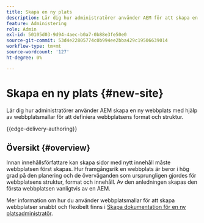 ```yaml
---
title: Skapa en ny plats
description: Lär dig hur administratörer använder AEM för att skapa en ny webbplats med hjälp av webbplatsmallar för att definiera webbplatsens format och struktur.
feature: Administering
role: Admin
exl-id: 50105d03-9d94-4aec-b0a7-0b88e3fe50e0
source-git-commit: 53d4e22805774c0b994ee2bba429c19506639014
workflow-type: tm+mt
source-wordcount: '127'
ht-degree: 0%

---
```



# Skapa en ny plats {#new-site}

Lär dig hur administratörer använder AEM skapa en ny webbplats med hjälp av webbplatsmallar för att definiera webbplatsens format och struktur.

{{edge-delivery-authoring}}

## Översikt {#overview}

Innan innehållsförfattare kan skapa sidor med nytt innehåll måste webbplatsen först skapas. Hur framgångsrik en webbplats är beror i hög grad på den planering och de överväganden som ursprungligen gjordes för webbplatsens struktur, format och innehåll. Av den anledningen skapas den första webbplatsen vanligtvis av en AEM.

Mer information om hur du använder webbplatsmallar för att skapa webbplatser snabbt och flexibelt finns i [Skapa dokumentation för en ny platsadministratör](/help/sites-cloud/administering/site-creation/create-site.md).
